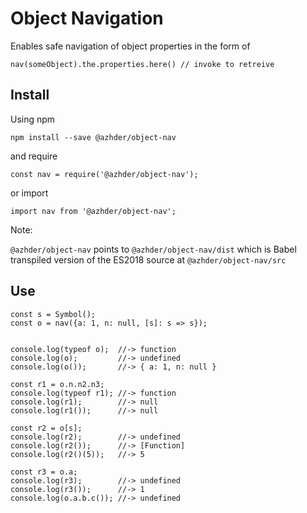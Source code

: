 # Object Navigation

Enables safe navigation of object properties in the form of

`nav(someObject).the.properties.here() // invoke to retreive`

## Install

Using npm
```
npm install --save @azhder/object-nav
```

and require
```
const nav = require('@azhder/object-nav');
```

or import
```      
import nav from '@azhder/object-nav';
```

Note: 

`@azhder/object-nav` points to `@azhder/object-nav/dist`
which is Babel transpiled version of the ES2018 source at
`@azhder/object-nav/src`


## Use

```
const s = Symbol();
const o = nav({a: 1, n: null, [s]: s => s});


console.log(typeof o);  //-> function
console.log(o);         //-> undefined
console.log(o());       //-> { a: 1, n: null }

const r1 = o.n.n2.n3;
console.log(typeof r1); //-> function
console.log(r1);        //-> null
console.log(r1());      //-> null

const r2 = o[s];
console.log(r2);        //-> undefined
console.log(r2());      //-> [Function]
console.log(r2()(5));   //-> 5

const r3 = o.a;
console.log(r3);        //-> undefined
console.log(r3());      //-> 1
console.log(o.a.b.c()); //-> undefined
```
